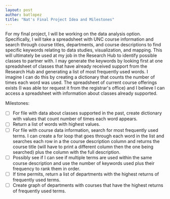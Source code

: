 ```yaml
--- 
layout: post
author: batlopez
title: "Nat's Final Project Idea and Milestones"
---
```


For my final project, I will be working on the data analysis option. Specifically, I will take a spreadsheet with UNC course information and search through course titles, departments, and course descriptions to find specific keywords relating to data studies, visualization, and mapping. This will ultimately be used at my job in the Research Hub to identify possible classes to partner with. I may generate the keywords by looking first at one spreadsheet of classes that have already received support from the Research Hub and generating a list of most frequently used words. I imagine I can do this by creating a dictionary that counts the number of times each word was used. The spreadsheet of current course offerings exists (I was able tor request it from the registrar's office) and I believe I can access a spreadsheet with information about classes already supported. 

Milestones:
- [ ] For file with data about classes supported in the past, create dictionary with values that count number of times each word appears.
- [ ] Return a list of words with highest values. 
- [ ] For file with course data information, search for most frequently used terms. I can create a for loop that goes through each word in the list and searches each row in a the course description column and returns the course title (will have to print a different column then the one being searched) plus the column with the full description. 
- [ ] Possibly see if I can see if multiple terms are used within the same course description and use the number of keywords used plus their frequency to rank them in order. 
- [ ] If time permits, return a list of departments with the highest returns of frequently used terms. 
- [ ] Create graph of departments with courses that have the highest returns of frequently used terms.
